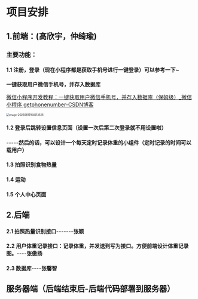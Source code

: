 # 项目安排

## 1.前端：(高欣宇，仲绮瑜)

### 主要功能：

#### 1.1 注册，登录（现在小程序都是获取手机号进行一键登录）可以参考一下~

**一键获取用户微信手机号，并存入数据库**

[微信小程序开发教程：一键获取用户微信手机号，并存入数据库（保姆级）_微信小程序 getphonenumber-CSDN博客](https://blog.csdn.net/qq_25501981/article/details/134456396)

<img src="C:\Users\86151\AppData\Roaming\Typora\typora-user-images\image-20250619154513525.png" alt="image-20250619154513525" style="zoom: 50%;" />

#### 1.2 登录后跳转设置信息页面（设置一次后第二次登录就不用设置啦）

####   	-----**然后的话，可以设计一个每天定时记录体重的小组件（定时记录的时间可以载用户）**

#### 1.3 拍照识别食物热量

#### 1.4 运动

#### 1.5 个人中心页面





## 2.后端

#### 2.1 拍照热量识别接口-------张颖

#### 2.2 用户体重记录接口：记录体重，并发送到写为接口。方便前端设计体重记录图。----张傲扬

#### 2.3  数据库----张馨智

## 服务器端（后端结束后-后端代码部署到服务器）

















